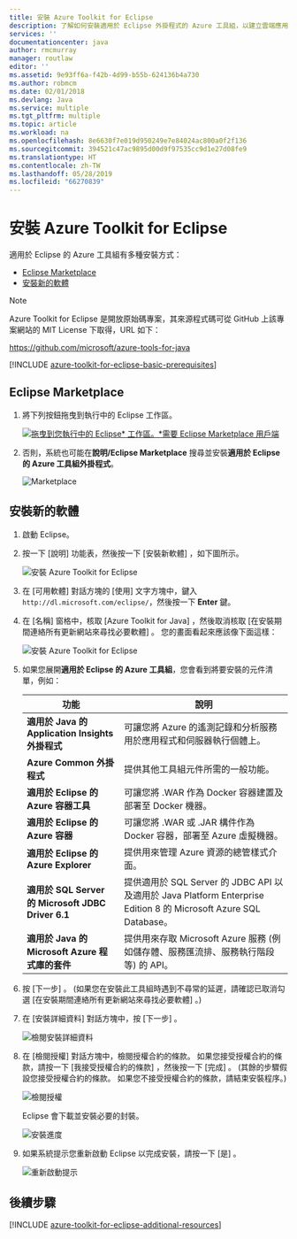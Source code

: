 ```yaml
---
title: 安裝 Azure Toolkit for Eclipse
description: 了解如何安裝適用於 Eclipse 外掛程式的 Azure 工具組，以建立雲端應用程式並將其部署至 Azure。
services: ''
documentationcenter: java
author: rmcmurray
manager: routlaw
editor: ''
ms.assetid: 9e93ff6a-f42b-4d99-b55b-624136b4a730
ms.author: robmcm
ms.date: 02/01/2018
ms.devlang: Java
ms.service: multiple
ms.tgt_pltfrm: multiple
ms.topic: article
ms.workload: na
ms.openlocfilehash: 8e6630f7e019d950249e7e84024ac800a0f2f136
ms.sourcegitcommit: 394521c47ac9895d00d9f97535cc9d1e27d08fe9
ms.translationtype: HT
ms.contentlocale: zh-TW
ms.lasthandoff: 05/28/2019
ms.locfileid: "66270839"
---
```

# <a name="installing-the-azure-toolkit-for-eclipse"></a>安裝 Azure Toolkit for Eclipse

適用於 Eclipse 的 Azure 工具組有多種安裝方式：

  - [Eclipse Marketplace](#eclipse-marketplace)
  - [安裝新的軟體](#install-new-software)

> [!NOTE] 
> 
> Azure Toolkit for Eclipse 是開放原始碼專案，其來源程式碼可從 GitHub 上該專案網站的 MIT License 下取得，URL 如下： 
> 
> <https://github.com/microsoft/azure-tools-for-java> 
> 

[!INCLUDE [azure-toolkit-for-eclipse-basic-prerequisites](../includes/azure-toolkit-for-eclipse-basic-prerequisites.md)]

## <a name="eclipse-marketplace"></a>Eclipse Marketplace

1. 將下列按鈕拖曳到執行中的 Eclipse 工作區。

    [![拖曳到您執行中的 Eclipse* 工作區。*需要 Eclipse Marketplace 用戶端](https://marketplace.eclipse.org/sites/all/themes/solstice/public/images/marketplace/btn-install.png)](http://marketplace.eclipse.org/marketplace-client-intro?mpc_install=1919278 "拖曳到您執行中的 Eclipse* 工作區。*需要 Eclipse Marketplace 用戶端")

2. 否則，系統也可能在**說明/Eclipse Marketplace** 搜尋並安裝**適用於 Eclipse 的 Azure 工具組外掛程式**。

    ![Marketplace](./media/azure-toolkit-for-eclipse-installation/marketplace.png)

## <a name="install-new-software"></a>安裝新的軟體

1. 啟動 Eclipse。

1. 按一下 [說明]  功能表，然後按一下 [安裝新軟體]  ，如下圖所示。

   ![安裝 Azure Toolkit for Eclipse][01]

1. 在 [可用軟體]  對話方塊的 [使用]  文字方塊中，鍵入 `http://dl.microsoft.com/eclipse/`，然後按一下 **Enter** 鍵。

1. 在 [名稱]  窗格中，核取 [Azure Toolkit for Java]  ，然後取消核取 [在安裝期間連絡所有更新網站來尋找必要軟體]  。 您的畫面看起來應該像下面這樣：

   ![安裝 Azure Toolkit for Eclipse][02]

1. 如果您展開**適用於 Eclipse 的 Azure 工具組**，您會看到將要安裝的元件清單，例如：

   | 功能 | 說明 | 
   |---|---| 
   | **適用於 Java 的 Application Insights 外掛程式** | 可讓您將 Azure 的遙測記錄和分析服務用於應用程式和伺服器執行個體上。 | 
   | **Azure Common 外掛程式** | 提供其他工具組元件所需的一般功能。 | 
   | **適用於 Eclipse 的 Azure 容器工具** | 可讓您將 .WAR 作為 Docker 容器建置及部署至 Docker 機器。 | 
   | **適用於 Eclipse 的 Azure 容器** | 可讓您將 .WAR 或 .JAR 構件作為 Docker 容器，部署至 Azure 虛擬機器。 | 
   | **適用於 Eclipse 的 Azure Explorer** | 提供用來管理 Azure 資源的總管樣式介面。 | 
   | **適用於 SQL Server 的 Microsoft JDBC Driver 6.1** | 提供適用於 SQL Server 的 JDBC API 以及適用於 Java Platform Enterprise Edition 8 的 Microsoft Azure SQL Database。 | 
   | **適用於 Java 的 Microsoft Azure 程式庫的套件** | 提供用來存取 Microsoft Azure 服務 (例如儲存體、服務匯流排、服務執行階段等) 的 API。 | 

1. 按 [下一步]  。 (如果您在安裝此工具組時遇到不尋常的延遲，請確認已取消勾選 [在安裝期間連絡所有更新網站來尋找必要軟體]  。)

1. 在 [安裝詳細資料]  對話方塊中，按 [下一步]  。

   ![檢閱安裝詳細資料][03]

1. 在 [檢閱授權]  對話方塊中，檢閱授權合約的條款。 如果您接受授權合約的條款，請按一下 [我接受授權合約的條款]  ，然後按一下 [完成]  。 (其餘的步驟假設您接受授權合約的條款。 如果您不接受授權合約的條款，請結束安裝程序。)

   ![檢閱授權][04]

   Eclipse 會下載並安裝必要的封裝。

   ![安裝進度][05]

1. 如果系統提示您重新啟動 Eclipse 以完成安裝，請按一下 [是]  。

   ![重新啟動提示][06]

## <a name="next-steps"></a>後續步驟

[!INCLUDE [azure-toolkit-for-eclipse-additional-resources](../includes/azure-toolkit-for-eclipse-additional-resources.md)]

<!-- URL List -->

<!-- Legacy MSDN URL = https://msdn.microsoft.com/library/azure/hh690946.aspx -->

<!-- IMG List -->
[01]: media/azure-toolkit-for-eclipse-installation/eclipse-installation-01.png
[02]: media/azure-toolkit-for-eclipse-installation/eclipse-installation-02.png
[03]: media/azure-toolkit-for-eclipse-installation/eclipse-installation-03.png
[04]: media/azure-toolkit-for-eclipse-installation/eclipse-installation-04.png
[05]: media/azure-toolkit-for-eclipse-installation/eclipse-installation-05.png
[06]: media/azure-toolkit-for-eclipse-installation/eclipse-installation-06.png
